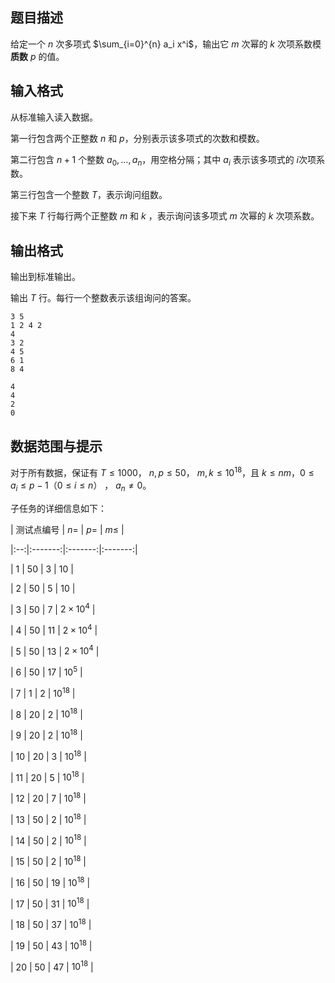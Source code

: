 ## 题目描述

给定一个 $n$ 次多项式 $\sum_{i=0}^{n} a_i x^i$，输出它 $m$ 次幂的 $k$ 次项系数模**质数** $p$ 的值。



## 输入格式

从标准输入读入数据。

第一行包含两个正整数 $n$ 和 $p$，分别表示该多项式的次数和模数。

第二行包含 $n+1$ 个整数 $a_0,\dots ,a_n$，用空格分隔；其中 $a_i$ 表示该多项式的 $i​$ 次项系数。

第三行包含一个整数 $T$，表示询问组数。

接下来 $T$ 行每行两个正整数 $m$ 和 $k$ ，表示询问该多项式 $m$ 次幂的 $k$ 次项系数。



## 输出格式

输出到标准输出。

输出 $T$ 行。每行一个整数表示该组询问的答案。

```input1
3 5
1 2 4 2
4
3 2
4 5
6 1
8 4
```

```output1
4
4
2
0
```

## 数据范围与提示

对于所有数据，保证有 $T \le 1000$， $n,p\le50$， $m,k \le10^{18}$，且 $k \le nm$，$0 \leq a_i \le p-1$（$0 \leq i \leq n$） ， $a_n \not= 0$。

子任务的详细信息如下：

|  测试点编号    |   $n=$   |   $p=$   | $m\le$ |
|:--:|:-------:|:-------:|:-------:|
|   1   |  $50$  |   $3$   |  $10$  |
|   2   |  $50$  |  $5$  | $10$ |
|   3   | $50$ | $7$ |  $2\times10^4$  |
|   4   |  $50$  |  $11$  | $2\times10^4$ |
|   5   |   $50$   |  $13$  | $2\times10^4$ |
|   6   | $50$ |   $17$   | $10^5$ |
|   7   |   $1$   |    $2$ | $10^{18}$  |
|   8   |  $20$  |  $2$   | $10^{18}$  |
|   9   | $20$   |  $2$   | $10^{18}$ |
|   10   |  $20$  | $3$  |  $10^{18}$  |
|   11   |   $20$   |   $5$   |  $10^{18}$  |
|   12   |   $20$   |  $7$  | $10^{18}$ |
|   13   |   $50$   |  $2$  | $10^{18}$ |
|   14   |   $50$   |  $2$  | $10^{18}$ |
|   15   |   $50$   |  $2$   | $10^{18}$ |
|   16   |   $50$   |  $19$  | $10^{18}$ |
|   17   |   $50$   | $31$   | $10^{18}$ |
|   18   |   $50$   |  $37$  | $10^{18}$ |
|   19   |   $50$   |   $43$   | $10^{18}$ |
|   20   |   $50$   |   $47$   | $10^{18}$ |

